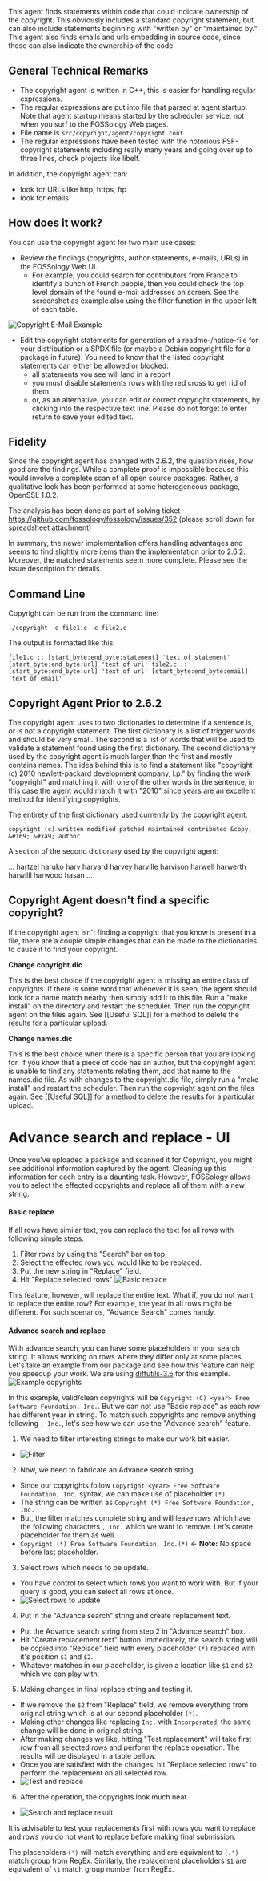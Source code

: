 This agent finds statements within code that could indicate ownership of the copyright. This obviously includes a standard copyright statement, but can also include statements beginning with "written by" or "maintained by." This agent also finds emails and urls embedding in source code, since these can also indicate the ownership of the code.

## General Technical Remarks

* The copyright agent is written in C++, this is easier for handling regular expressions.
* The regular expressions are put into file that parsed at agent startup. Note that agent startup means started by the scheduler service, not when you surf to the FOSSology Web pages.
* File name is ```src/copyright/agent/copyright.conf```
* The regular expressions have been tested with the notorious FSF-copyright statements including really many years and going over up to three lines, check projects like libelf.

In addition, the copyright agent can:

* look for URLs like http, https, ftp
* look for emails

## How does it work?

You can use the copyright agent for two main use cases:

* Review the findings (copyrights, author statements, e-mails, URLs) in the FOSSology Web UI.
    * For example, you could search for contributors from France to identify a bunch of French people, then you could check the top level domain of the found e-mail addresses on screen. See the screenshot as example also using the filter function in the upper left of each table.

![Copyright E-Mail Example](https://raw.githubusercontent.com/wiki/fossology/fossology/img/2015-10-15%2000_16_50-Copyright_Email_URL_Author%20Browser%20.png)

* Edit the copyright statements for generation of a readme-/notice-file for your distribution or a SPDX file (or maybe a Debian copyright file for a package in future). You need to know that the listed copyright statements can either be allowed or blocked:
    * all statements you see will land in a report
    * you must disable statements rows with the red cross to get rid of them
    * or, as an alternative, you can edit or correct copyright statements, by clicking into the respective text line. Please do not forget to enter return to save your edited text.

## Fidelity

Since the copyright agent has changed with 2.6.2, the question rises, how good are the findings. While a complete proof is impossible because this would involve a complete scan of all open source packages. Rather, a qualitative look has been performed at some heterogeneous package, OpenSSL 1.0.2.

The analysis has been done as part of solving ticket
https://github.com/fossology/fossology/issues/352 (please scroll down for spreadsheet attachment)

In summary, the newer implementation offers handling advantages and seems to find slightly more items than the implementation prior to 2.6.2. Moreover, the matched statements seem more complete. Please see the issue description for details.

## Command Line

Copyright can be run from the command line:

```
./copyright -c file1.c -c file2.c 
```

The output is formatted like this:

```
file1.c :: [start_byte:end_byte:statement] 'text of statement' [start_byte:end_byte:url] 'text of url' file2.c :: [start_byte:end_byte:url] 'text of url' [start_byte:end_byte:email] 'text of email'
```

## Copyright Agent Prior to 2.6.2

The copyright agent uses to two dictionaries to determine if a sentence is, or is not a copyright statement. The first dictionary is a list of trigger words and should be very small. The second is a list of words that will be used to validate a statement found using the first dictionary. The second dictionary used by the copyright agent is much larger than the first and mostly contains names. The idea behind this is to find a statement like "copyright (c) 2010 hewlett-packard development company, l.p." by finding the work "copyright" and matching it with one of the other words in the sentence, in this case the agent would match it with "2010" since years are an excellent method for identifying copyrights.

The entirety of the first dictionary used currently by the copyright agent:

```
copyright (c) written modified patched maintained contributed &copy; &#169; &#xa9; author
```

A section of the second dictionary used by the copyright agent:

... hartzel haruko harv harvard harvey harville harvison harwell harwerth harwilll harwood hasan ...

## Copyright Agent doesn't find a specific copyright?

If the copyright agent isn't finding a copyright that you know is present in a file, there are a couple simple changes that can be made to the dictionaries to cause it to find your copyright.

**Change copyright.dic**

This is the best choice if the copyright agent is missing an entire class of copyrights. If there is some word that whenever it is seen, the agent should look for a name match nearby then simply add it to this file. Run a "make install" on the directory and restart the scheduler. Then run the copyright agent on the files again. See [[Useful SQL]] for a method to delete the results for a particular upload.

**Change names.dic**

This is the best choice when there is a specific person that you are looking for. If you know that a piece of code has an author, but the copyright agent is unable to find any statements relating them, add that name to the names.dic file. As with changes to the copyright.dic file, simply run a "make install" and restart the scheduler. Then run the copyright agent on the files again. See [[Useful SQL]] for a method to delete the results for a particular upload.

# Advance search and replace - UI

Once you've uploaded a package and scanned it for Copyright, you might see additional information captured by the agent. Cleaning up this information for each entry is a daunting task. However, FOSSology allows you to select the effected copyrights and replace all of them with a new string.

#### Basic replace

If all rows have similar text, you can replace the text for all rows with following simple steps.
1. Filter rows by using the "Search" bar on top.
2. Select the effected rows you would like to be replaced.
3. Put the new string in "Replace" field.
4. Hit "Replace selected rows"
![Basic replace](https://i.imgur.com/uat91b1.png)

This feature, however, will replace the entire text. What if, you do not want to replace the entire row? For example, the year in all rows might be different. For such scenarios, "Advance Search" comes handy.

#### Advance search and replace

With advance search, you can have some placeholders in your search string. It allows working on rows where they differ only at some places.
Let's take an example from our package and see how this feature can help you speedup your work. We are using [diffutils-3.5](https://ftp.gnu.org/gnu/diffutils/diffutils-3.5.tar.xz) for this example.
![Example copyrights](https://i.imgur.com/EKfpwt6.png)

In this example, valid/clean copyrights will be `Copyright (C) <year> Free Software Foundation, Inc.`. But we can not use "Basic replace" as each row has different year in string. To match such copyrights and remove anything following `, Inc.`, let's see how we can use the "Advance search" feature.
1. We need to filter interesting strings to make our work bit easier.
  - ![Filter](https://i.imgur.com/IXTZfqM.png)
2. Now, we need to fabricate an Advance search string.
  - Since our copyrights follow `Copyright <year> Free Software Foundation, Inc.` syntax, we can make use of placeholder `(*)`
  - The string can be written as `Copyright (*) Free Software Foundation, Inc.`
  - But, the filter matches complete string and will leave rows which have the following characters `, Inc.` which we want to remove. Let's create placeholder for them as well.
  - `Copyright (*) Free Software Foundation, Inc.(*)` <- **Note:** No space before last placeholder.
3. Select rows which needs to be update.
  - You have control to select which rows you want to work with. But if your query is good, you can select all rows at once.
  - ![Select rows to update](https://i.imgur.com/zZKTlpX.png)
4. Put in the "Advance search" string and create replacement text.
  - Put the Advance search string from step 2 in "Advance search" box.
  - Hit "Create replacement text" button. Immediately, the search string will be copied into "Replace" field with every placeholder `(*)` replaced with it's position `$1` and `$2`.
  - Whatever matches in our placeholder, is given a location like `$1` and `$2` which we can play with.
5. Making changes in final replace string and testing it.
  - If we remove the `$2` from "Replace" field, we remove everything from original string which is at our second placeholder `(*)`.
  - Making other changes like replacing `Inc.` with `Incorporated`, the same change will be done in original string.
  - After making changes we like, hitting "Test replacement" will take first row from all selected rows and perform the replace operation. The results will be displayed in a table bellow.
  - Once you are satisfied with the changes, hit "Replace selected rows" to perform the replacement on all selected row.
  - ![Test and replace](https://i.imgur.com/tAvneNu.png)
6. After the operation, the copyrights look much neat.
  - ![Search and replace result](https://i.imgur.com/fXLtuwT.png)

It is advisable to test your replacements first with rows you want to replace and rows you do not want to replace before making final submission.

The placeholders `(*)` will match everything and are equivalent to `(.*)` match group from RegEx. Similarly, the replacement placeholders `$1` are equivalent of `\1` match group number from RegEx.
